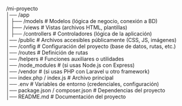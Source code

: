 /mi-proyecto  
│── /app  
│ ├── /models # Modelos (lógica de negocio, conexión a BD)  
│ ├── /views # Vistas (archivos HTML, plantillas)  
│ ├── /controllers # Controladores (lógica de la aplicación)  
│── /public # Archivos accesibles públicamente (CSS, JS, imágenes)  
│── /config # Configuración del proyecto (base de datos, rutas, etc.)  
│── /routes # Definición de rutas  
│── /helpers # Funciones auxiliares o utilidades  
│── /node_modules # (si usas Node.js con Express)  
│── /vendor # (si usas PHP con Laravel u otro framework)  
│── index.php / index.js # Archivo principal  
│── .env # Variables de entorno (credenciales, configuración)  
│── package.json / composer.json # Dependencias del proyecto  
│── README.md # Documentación del proyecto
